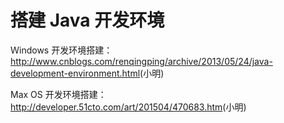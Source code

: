 # 搭建 Java 开发环境

Ｗindows 开发环境搭建：<http://www.cnblogs.com/renqingping/archive/2013/05/24/java-development-environment.html>(小明)

Max OS 开发环境搭建：<http://developer.51cto.com/art/201504/470683.htm>(小明)